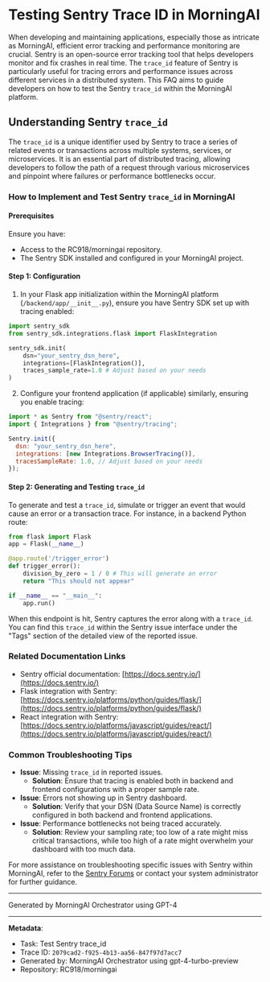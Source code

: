 # Testing Sentry Trace ID in MorningAI

When developing and maintaining applications, especially those as intricate as MorningAI, efficient error tracking and performance monitoring are crucial. Sentry is an open-source error tracking tool that helps developers monitor and fix crashes in real time. The `trace_id` feature of Sentry is particularly useful for tracing errors and performance issues across different services in a distributed system. This FAQ aims to guide developers on how to test the Sentry `trace_id` within the MorningAI platform.

## Understanding Sentry `trace_id`

The `trace_id` is a unique identifier used by Sentry to trace a series of related events or transactions across multiple systems, services, or microservices. It is an essential part of distributed tracing, allowing developers to follow the path of a request through various microservices and pinpoint where failures or performance bottlenecks occur.

### How to Implement and Test Sentry `trace_id` in MorningAI

#### Prerequisites

Ensure you have:
- Access to the RC918/morningai repository.
- The Sentry SDK installed and configured in your MorningAI project.

#### Step 1: Configuration

1. In your Flask app initialization within the MorningAI platform (`/backend/app/__init__.py`), ensure you have Sentry SDK set up with tracing enabled:

```python
import sentry_sdk
from sentry_sdk.integrations.flask import FlaskIntegration

sentry_sdk.init(
    dsn="your_sentry_dsn_here",
    integrations=[FlaskIntegration()],
    traces_sample_rate=1.0 # Adjust based on your needs
)
```

2. Configure your frontend application (if applicable) similarly, ensuring you enable tracing:

```javascript
import * as Sentry from "@sentry/react";
import { Integrations } from "@sentry/tracing";

Sentry.init({
  dsn: "your_sentry_dsn_here",
  integrations: [new Integrations.BrowserTracing()],
  tracesSampleRate: 1.0, // Adjust based on your needs
});
```

#### Step 2: Generating and Testing `trace_id`

To generate and test a `trace_id`, simulate or trigger an event that would cause an error or a transaction trace. For instance, in a backend Python route:

```python
from flask import Flask
app = Flask(__name__)

@app.route('/trigger_error')
def trigger_error():
    division_by_zero = 1 / 0 # This will generate an error
    return "This should not appear"

if __name__ == "__main__":
    app.run()
```

When this endpoint is hit, Sentry captures the error along with a `trace_id`. You can find this `trace_id` within the Sentry issue interface under the "Tags" section of the detailed view of the reported issue.

### Related Documentation Links

- Sentry official documentation: [https://docs.sentry.io/](https://docs.sentry.io/)
- Flask integration with Sentry: [https://docs.sentry.io/platforms/python/guides/flask/](https://docs.sentry.io/platforms/python/guides/flask/)
- React integration with Sentry: [https://docs.sentry.io/platforms/javascript/guides/react/](https://docs.sentry.io/platforms/javascript/guides/react/)

### Common Troubleshooting Tips

- **Issue**: Missing `trace_id` in reported issues.
  - **Solution**: Ensure that tracing is enabled both in backend and frontend configurations with a proper sample rate.
- **Issue**: Errors not showing up in Sentry dashboard.
  - **Solution**: Verify that your DSN (Data Source Name) is correctly configured in both backend and frontend applications.
- **Issue**: Performance bottlenecks not being traced accurately.
  - **Solution**: Review your sampling rate; too low of a rate might miss critical transactions, while too high of a rate might overwhelm your dashboard with too much data.

For more assistance on troubleshooting specific issues with Sentry within MorningAI, refer to the [Sentry Forums](https://forum.sentry.io/) or contact your system administrator for further guidance.

---
Generated by MorningAI Orchestrator using GPT-4

---

**Metadata**:
- Task: Test Sentry trace_id
- Trace ID: `2079cad2-f925-4b13-aa56-847f97d7acc7`
- Generated by: MorningAI Orchestrator using gpt-4-turbo-preview
- Repository: RC918/morningai
